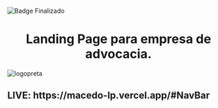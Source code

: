 ![Badge Finalizado](http://img.shields.io/static/v1?label=STATUS&message=FINALIZADO&color=GREEN&style=for-the-badge)

<h1 align="center"> Landing Page para empresa de advocacia. </h1>


![logopreta](https://github.com/lolaeurich/macedo--lp/assets/99442898/2ce6fbdc-9a9f-496b-9fb3-cfd7810e6304)





<h2>LIVE: https://macedo-lp.vercel.app/#NavBar</h2>
